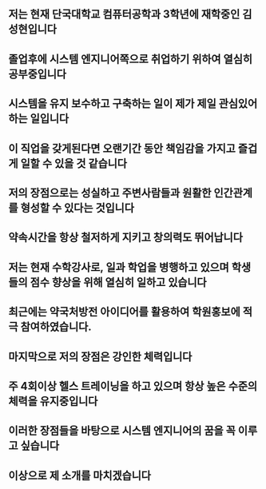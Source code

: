 <h2>저는 현재 단국대학교 컴퓨터공학과 3학년에 재학중인 김성현입니다</h2>
<h2>졸업후에 시스템 엔지니어쪽으로 취업하기 위하여 열심히 공부중입니다</h2>
<h2>시스템을 유지 보수하고 구축하는 일이 제가 제일 관심있어 하는 일입니다</h2>
<h2>이 직업을 갖게된다면 오랜기간 동안 책임감을 가지고 즐겁게 일할 수 있을 것 같습니다</h2>
<h2>저의 장점으로는 성실하고 주변사람들과 원활한 인간관계를 형성할 수 있다는 것입니다</h2>
<h2>약속시간을 항상 철저하게 지키고 창의력도 뛰어납니다</h2>
<h2>저는 현재 수학강사로, 일과 학업을 병행하고 있으며 학생들의 점수 향상을 위해 열심히 일하고 있습니다</h2>
<h2>최근에는 약국처방전 아이디어를 활용하여 학원홍보에 적극 참여하였습니다.</h2>
<h2>마지막으로 저의 장점은 강인한 체력입니다</h2>
<h2>주 4회이상 헬스 트레이닝을 하고 있으며 항상 높은 수준의 체력을 유지중입니다</h2>
<h2>이러한 장점들을 바탕으로 시스템 엔지니어의 꿈을 꼭 이루고 싶습니다</h2>
<h2>이상으로 제 소개를 마치겠습니다</h2>

